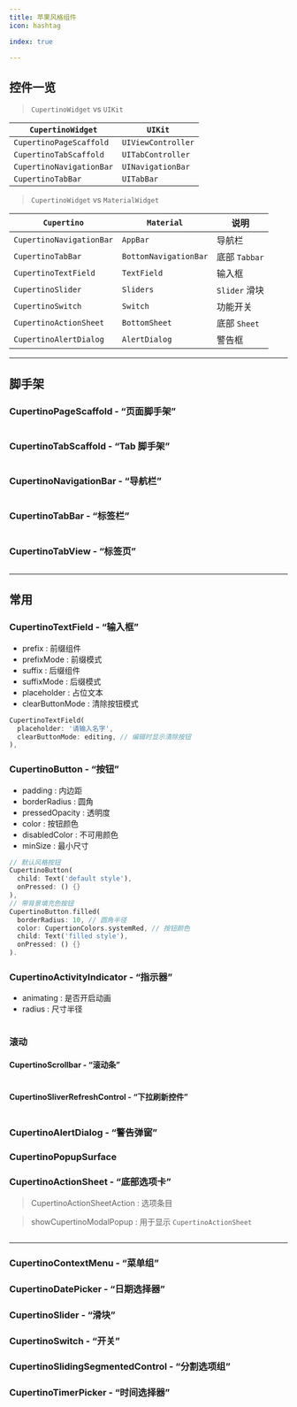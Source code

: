 ```yaml
---
title: 苹果风格组件
icon: hashtag

index: true

---
```


<!-- more -->

## 控件一览

> `CupertinoWidget` vs `UIKit`

| `CupertinoWidget` | `UIKit` 
| --- | ---
| `CupertinoPageScaffold`   | `UIViewController`
| `CupertinoTabScaffold`    | `UITabController`
| `CupertinoNavigationBar`  | `UINavigationBar`
| `CupertinoTabBar`         | `UITabBar`

> `CupertinoWidget` vs `MaterialWidget`

| `Cupertino` | `Material` | 说明
| --- | --- | ---
| `CupertinoNavigationBar`  | `AppBar`              | 导航栏
| `CupertinoTabBar`         | `BottomNavigationBar` | 底部 `Tabbar`
| `CupertinoTextField`      | `TextField`           | 输入框
| `CupertinoSlider`         | `Sliders`             | `Slider` 滑块
| `CupertinoSwitch`         | `Switch`              | 功能开关
| `CupertinoActionSheet`    | `BottomSheet`         | 底部 `Sheet`
| `CupertinoAlertDialog`    | `AlertDialog`         | 警告框

------

## 脚手架

### CupertinoPageScaffold - “页面脚手架”

```dart

```

### CupertinoTabScaffold - “Tab 脚手架”

```dart

```

### CupertinoNavigationBar - “导航栏”

```dart

```

### CupertinoTabBar - “标签栏”

```dart

```

### CupertinoTabView - “标签页”

```dart

```

------

## 常用 

### CupertinoTextField - “输入框”

- prefix : 前缀组件
- prefixMode : 前缀模式
- suffix : 后缀组件
- suffixMode : 后缀模式
- placeholder : 占位文本
- clearButtonMode : 清除按钮模式

```dart
CupertinoTextField(
  placeholder: '请输入名字',
  clearButtonMode: editing, // 编辑时显示清除按钮
),
```

### CupertinoButton - “按钮”

- padding : 内边距
- borderRadius : 圆角
- pressedOpacity : 透明度
- color : 按钮颜色
- disabledColor : 不可用颜色
- minSize : 最小尺寸

```dart
// 默认风格按钮
CupertinoButton(
  child: Text('default style'),
  onPressed: () {}
),
// 带背景填充色按钮
CupertinoButton.filled(
  borderRadius: 10, // 圆角半径
  color: CupertionColors.systemRed, // 按钮颜色
  child: Text('filled style'),
  onPressed: () {}
).
```

### CupertinoActivityIndicator - “指示器”

- animating : 是否开启动画
- radius : 尺寸半径

```dart

```

### 滚动

#### CupertinoScrollbar - “滚动条”

```dart

```

#### CupertinoSliverRefreshControl - “下拉刷新控件”

```dart

```

### CupertinoAlertDialog - “警告弹窗”

### CupertinoPopupSurface

### CupertinoActionSheet - “底部选项卡”

> CupertinoActionSheetAction : 选项条目

> showCupertinoModalPopup : 用于显示 `CupertinoActionSheet`

```dart

```

------

### CupertinoContextMenu - “菜单组”

### CupertinoDatePicker - “日期选择器”

### CupertinoSlider - “滑块”

### CupertinoSwitch - “开关”

### CupertinoSlidingSegmentedControl - “分割选项组”

### CupertinoTimerPicker - “时间选择器”

